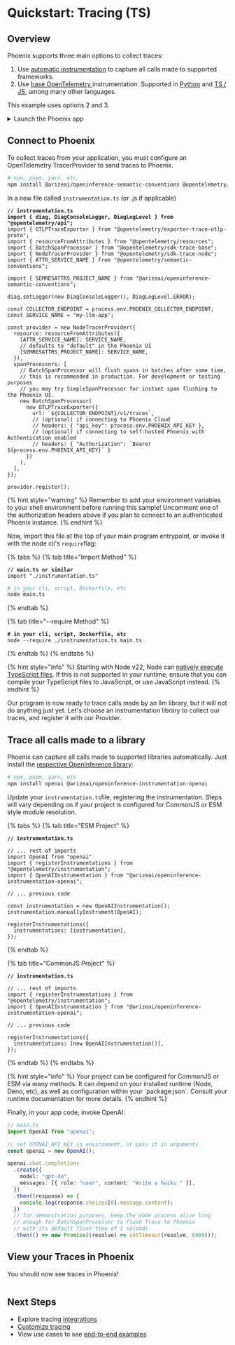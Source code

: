 # Quickstart: Tracing (TS)

## Overview

Phoenix supports three main options to collect traces:

1. Use [automatic instrumentation](../integrations-tracing/) to capture all calls made to supported frameworks.
2. Use [base OpenTelemetry ](../how-to-tracing/setup-tracing/custom-spans.md)instrumentation. Supported in [Python](../how-to-tracing/setup-tracing/custom-spans.md) and [TS / JS](../how-to-tracing/setup-tracing/javascript.md), among many other languages.

This example uses options 2 and 3.

<details>

<summary>Launch the Phoenix app</summary>

### Using Phoenix Cloud:

1. Sign up for an Arize Phoenix account at [https://app.phoenix.arize.com/login](https://app.phoenix.arize.com/login)
2. Grab your API key from the Keys option on the left bar.
3. In your code, configure environment variables for your endpoint and API key:

```sh
# .env, or shell environment

# Add Phoenix API Key for tracing
PHOENIX_API_KEY="ADD YOUR API KEY"
# And Collector Endpoint for Phoenix Cloud
PHOENIX_COLLECTOR_ENDPOINT="https://app.phoenix.arize.com"
```

### Using Self-hosted Phoenix:

1. Run Phoenix using Docker, local terminal, Kubernetes etc. For more information, see [self-hosting](https://docs.arize.com/phoenix/self-hosting).
2. In your code, configure environment variables for your endpoint and API key:

```shell
# .env, or shell environment

# Collector Endpoint for your self hosted Phoenix, like localhost
PHOENIX_COLLECTOR_ENDPOINT="http://localhost:6006"
# (optional) If authentication enabled, add Phoenix API Key for tracing
PHOENIX_API_KEY="ADD YOUR API KEY"
```

</details>

## Connect to Phoenix <a href="#connect-your-app" id="connect-your-app"></a>

To collect traces from your application, you must configure an OpenTelemetry TracerProvider to send traces to Phoenix.&#x20;

```bash
# npm, pnpm, yarn, etc
npm install @arizeai/openinference-semantic-conventions @opentelemetry/semantic-conventions @opentelemetry/api @opentelemetry/instrumentation @opentelemetry/resources @opentelemetry/sdk-trace-base @opentelemetry/sdk-trace-node @opentelemetry/exporter-trace-otlp-proto
```

In a new file called `instrumentation.ts` (or .js if applicable)

<pre class="language-typescript"><code class="lang-typescript"><strong>// instrumentation.ts
</strong><strong>import { diag, DiagConsoleLogger, DiagLogLevel } from "@opentelemetry/api";
</strong>import { OTLPTraceExporter } from "@opentelemetry/exporter-trace-otlp-proto";
import { resourceFromAttributes } from "@opentelemetry/resources";
import { BatchSpanProcessor } from "@opentelemetry/sdk-trace-base";
import { NodeTracerProvider } from "@opentelemetry/sdk-trace-node";
import { ATTR_SERVICE_NAME } from "@opentelemetry/semantic-conventions";

import { SEMRESATTRS_PROJECT_NAME } from "@arizeai/openinference-semantic-conventions";

diag.setLogger(new DiagConsoleLogger(), DiagLogLevel.ERROR);

const COLLECTOR_ENDPOINT = process.env.PHOENIX_COLLECTOR_ENDPOINT;
const SERVICE_NAME = "my-llm-app";

const provider = new NodeTracerProvider({
  resource: resourceFromAttributes({
    [ATTR_SERVICE_NAME]: SERVICE_NAME,
    // defaults to "default" in the Phoenix UI
    [SEMRESATTRS_PROJECT_NAME]: SERVICE_NAME,
  }),
  spanProcessors: [
    // BatchSpanProcessor will flush spans in batches after some time,
    // this is recommended in production. For development or testing purposes
    // you may try SimpleSpanProcessor for instant span flushing to the Phoenix UI.
    new BatchSpanProcessor(
      new OTLPTraceExporter({
        url: `${COLLECTOR_ENDPOINT}/v1/traces`,
        // (optional) if connecting to Phoenix Cloud
        // headers: { "api_key": process.env.PHOENIX_API_KEY },
        // (optional) if connecting to self-hosted Phoenix with Authentication enabled
        // headers: { "Authorization": `Bearer ${process.env.PHOENIX_API_KEY}` }
      })
    ),
  ],
});

provider.register();
</code></pre>

{% hint style="warning" %}
Remember to add your environment variables to your shell environment before running this sample! Uncomment one of the authorization headers above if you plan to connect to an authenticated Phoenix instance.
{% endhint %}

Now, import this file at the top of your main program entrypoint, or invoke it with the node cli's `require`flag:

{% tabs %}
{% tab title="Import Method" %}
<pre class="language-typescript"><code class="lang-typescript"><strong>// main.ts or similar
</strong>import "./instrumentation.ts"
</code></pre>

```sh
# in your cli, script, Dockerfile, etc
node main.ts
```
{% endtab %}

{% tab title="--require Method" %}
<pre class="language-sh"><code class="lang-sh"><strong># in your cli, script, Dockerfile, etc
</strong>node --require ./instrumentation.ts main.ts
</code></pre>
{% endtab %}
{% endtabs %}

{% hint style="info" %}
Starting with Node v22, Node can [natively execute TypeScript files](https://nodejs.org/en/learn/typescript/run-natively#running-typescript-natively). If this is not supported in your runtime, ensure that you can compile your TypeScript files to JavaScript, or use JavaScript instead.
{% endhint %}

Our program is now ready to trace calls made by an llm library, but it will not do anything just yet. Let's choose an instrumentation library to collect our traces, and register it with our Provider.

## Trace all calls made to a library

Phoenix can capture all calls made to supported libraries automatically. Just install the [respective OpenInference library](../integrations-tracing/#javascript):

```bash
# npm, pnpm, yarn, etc
npm install openai @arizeai/openinference-instrumentation-openai
```

Update your `instrumentation.ts`file, registering the instrumentation. Steps will vary depending on if your project is configured for CommonJS or ESM style module resolution.

{% tabs %}
{% tab title="ESM Project" %}
<pre class="language-typescript"><code class="lang-typescript"><strong>// instrumentation.ts
</strong>
// ... rest of imports
import OpenAI from "openai"
import { registerInstrumentations } from "@opentelemetry/instrumentation";
import { OpenAIInstrumentation } from "@arizeai/openinference-instrumentation-openai";

// ... previous code

const instrumentation = new OpenAIInstrumentation();
instrumentation.manuallyInstrument(OpenAI);

registerInstrumentations({
  instrumentations: [instrumentation],
});
</code></pre>
{% endtab %}

{% tab title="CommonJS Project" %}
<pre class="language-typescript"><code class="lang-typescript"><strong>// instrumentation.ts
</strong>
// ... rest of imports
import { registerInstrumentations } from "@opentelemetry/instrumentation";
import { OpenAIInstrumentation } from "@arizeai/openinference-instrumentation-openai";

// ... previous code

registerInstrumentations({
  instrumentations: [new OpenAIInstrumentation()],
});
</code></pre>
{% endtab %}
{% endtabs %}

{% hint style="info" %}
Your project can be configured for CommonJS or ESM via many methods. It can depend on your installed runtime (Node, Deno, etc), as well as configuration within your \`package.json\`. Consult your runtime documentation for more details.&#x20;
{% endhint %}

Finally, in your app code, invoke OpenAI:

```typescript
// main.ts
import OpenAI from "openai";

// set OPENAI_API_KEY in environment, or pass it in arguments
const openai = new OpenAI();

openai.chat.completions
  .create({
    model: "gpt-4o",
    messages: [{ role: "user", content: "Write a haiku." }],
  })
  .then((response) => {
    console.log(response.choices[0].message.content);
  })
  // for demonstration purposes, keep the node process alive long
  // enough for BatchSpanProcessor to flush Trace to Phoenix
  // with its default flush time of 5 seconds
  .then(() => new Promise((resolve) => setTimeout(resolve, 6000)));

```

## View your Traces in Phoenix

You should now see traces in Phoenix!

<figure><img src="../../.gitbook/assets/Screenshot 2024-10-29 at 2.51.24 PM.png" alt=""><figcaption></figcaption></figure>

## Next Steps

* Explore tracing [integrations](../integrations-tracing/)
* [Customize tracing](../how-to-tracing/)
* View use cases to see [end-to-end examples](https://docs.arize.com/phoenix/cookbook/guide)
